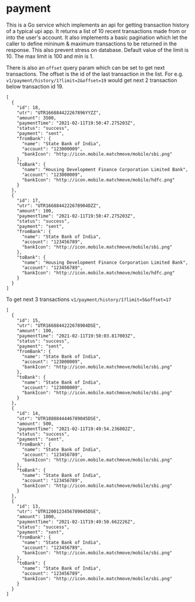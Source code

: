 # payment
This is a Go service which implements an api for getting transaction history of a typical upi app. It returns a list of 10 recent transactions made from or into the user's account. It also implements a basic pagination which let the caller to define mininum & maximum transactions to be returned in the response. This also prevent stress on database. Default value of the  limit is 10. The max limit is 100 and min is 1.

There is also an ``offset`` query param which can be set to get next transactions. The offset is the id of the last transaction in the list.
For e.g. ``v1/payment/history/1?limit=2&offset=19`` would get next 2 transaction below transaction id 19.

```
[
  {
    "id": 18,
    "utr": "UTR166884422267896YYZZ",
    "amount": 3500,
    "paymentTime": "2021-02-11T19:50:47.275203Z",
    "status": "success",
    "payment": "sent",
    "fromBank": {
      "name": "State Bank of India",
      "account": "123000009",
      "bankIcon": "http://icon.mobile.matchmove/mobile/sbi.png"
    },
    "toBank": {
      "name": "Housing Development Finance Corporation Limited Bank",
      "account": "123000009",
      "bankIcon": "http://icon.mobile.matchmove/mobile/hdfc.png"
    }
  },
  {
    "id": 17,
    "utr": "UTR1668844222678904DZZ",
    "amount": 100,
    "paymentTime": "2021-02-11T19:50:47.275203Z",
    "status": "success",
    "payment": "sent",
    "fromBank": {
      "name": "State Bank of India",
      "account": "123456789",
      "bankIcon": "http://icon.mobile.matchmove/mobile/sbi.png"
    },
    "toBank": {
      "name": "Housing Development Finance Corporation Limited Bank",
      "account": "123456789",
      "bankIcon": "http://icon.mobile.matchmove/mobile/hdfc.png"
    }
  }
]
```

To get next 3 transactions ``v1/payment/history/1?limit=5&offset=17``

```
[
  {
    "id": 15,
    "utr": "UTR1668844222678904DSE",
    "amount": 100,
    "paymentTime": "2021-02-11T19:50:03.817003Z",
    "status": "success",
    "payment": "sent",
    "fromBank": {
      "name": "State Bank of India",
      "account": "123000009",
      "bankIcon": "http://icon.mobile.matchmove/mobile/sbi.png"
    },
    "toBank": {
      "name": "State Bank of India",
      "account": "123000009",
      "bankIcon": "http://icon.mobile.matchmove/mobile/sbi.png"
    }
  },
  {
    "id": 14,
    "utr": "UTR1888844446789045DSE",
    "amount": 500,
    "paymentTime": "2021-02-11T19:49:54.236802Z",
    "status": "success",
    "payment": "sent",
    "fromBank": {
      "name": "State Bank of India",
      "account": "123456789",
      "bankIcon": "http://icon.mobile.matchmove/mobile/sbi.png"
    },
    "toBank": {
      "name": "State Bank of India",
      "account": "123456789",
      "bankIcon": "http://icon.mobile.matchmove/mobile/sbi.png"
    }
  },
  {
    "id": 13,
    "utr": "UTR1200123456789045DSE",
    "amount": 1000,
    "paymentTime": "2021-02-11T19:49:50.662226Z",
    "status": "success",
    "payment": "sent",
    "fromBank": {
      "name": "State Bank of India",
      "account": "123456789",
      "bankIcon": "http://icon.mobile.matchmove/mobile/sbi.png"
    },
    "toBank": {
      "name": "State Bank of India",
      "account": "123456789",
      "bankIcon": "http://icon.mobile.matchmove/mobile/sbi.png"
    }
  }
]
```


